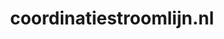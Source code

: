 ---
layout: post
title:  "coordinatiestroomlijn.nl"
internal_url:  "/dutchgov/coordinatiestroomlijn.nl.html"
subdomains_count: 4
all_subdomains_count: 4
urls_count: 4
ssl_rank: 0
http_rank: 30
url_link: /data/coordinatiestroomlijn.nl/urls.txt
all_subdomains_link: /data/coordinatiestroomlijn.nl/all_subdomains.txt
subdomains_link: /data/coordinatiestroomlijn.nl/subdomains.txt
categories: dutchgov
---